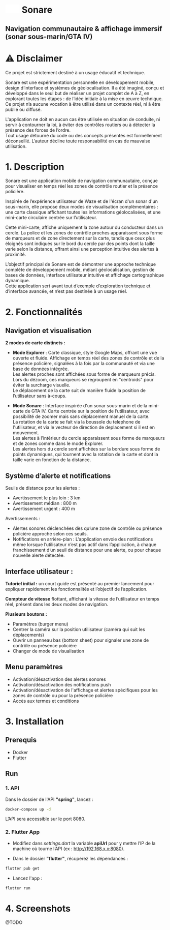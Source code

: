 # <img src="flutter/assets/images/logo/icon.png" alt="logo" width="45"/> Sonare

## Navigation communautaire & affichage immersif (sonar sous-marin/GTA IV)

# ⚠️ Disclaimer

Ce projet est strictement destiné à un usage éducatif et technique.  
  
Sonare est une expérimentation personnelle en développement mobile, design d’interface et systèmes de géolocalisation.
Il a été imaginé, conçu et développé dans le seul but de réaliser un projet complet de A à Z, en explorant toutes les étapes : de l’idée initiale à la mise en œuvre technique.  
Ce projet n’a aucune vocation à être utilisé dans un contexte réel, ni à être publié ou diffusé.  
  
L'application ne doit en aucun cas être utilisée en situation de conduite, ni servir à contourner la loi, à éviter des contrôles routiers ou à détecter la présence des forces de l’ordre.  
Tout usage détourné du code ou des concepts présentés est formellement déconseillé. L’auteur décline toute responsabilité en cas de mauvaise utilisation.  


# 1. Description

Sonare est une application mobile de navigation communautaire, conçue pour visualiser en temps réel les zones de contrôle routier et la présence policière.  
  
Inspirée de l’expérience utilisateur de Waze et de l'écran d'un sonar d'un sous-marin, elle propose deux modes de visualisation complémentaires : une carte classique affichant toutes les informations géolocalisées, et une mini-carte circulaire centrée sur l’utilisateur.  
  
Cette mini-carte, affiche uniquement la zone autour du conducteur dans un cercle. La police et les zones de contrôle proches apparaissent sous forme de marqueurs et de zone directement sur la carte, tandis que ceux plus éloignés sont indiqués sur le bord du cercle par des points dont la taille varie selon la distance, offrant ainsi une perception intuitive des alertes à proximité.  
  
L’objectif principal de Sonare est de démontrer une approche technique complète de développement mobile, mêlant géolocalisation, gestion de bases de données, interface utilisateur intuitive et affichage cartographique dynamique.  
Cette application sert avant tout d’exemple d’exploration technique et d’interface avancée, et n’est pas destinée à un usage réel.


# 2. Fonctionnalités

## Navigation et visualisation

**2 modes de carte distincts :**

- **Mode Explorer** : Carte classique, style Google Maps, offrant une vue ouverte et fluide.
  Affichage en temps réel des zones de contrôle et de la présence policière, signalées à la fois par la communauté et via une base de données intégrée.  
  Les alertes proches sont affichées sous forme de marqueurs précis. Lors du dézoom, ces marqueurs se regroupent en "centroids" pour éviter la surcharge visuelle.  
  Le déplacement de la carte suit de manière fluide la position de l’utilisateur sans à-coups.


- **Mode Sonare** : Interface inspirée d'un sonar sous-marin et de la mini-carte de GTA IV.
  Carte centrée sur la position de l’utilisateur, avec possibilité de zoomer mais sans déplacement manuel de la carte.  
  La rotation de la carte se fait via la boussole du telephone de l'utilisateur, et via le vecteur de direction de deplacement si il est en mouvement.  
  Les alertes à l’intérieur du cercle apparaissent sous forme de marqueurs et de zones comme dans le mode Explorer.  
  Les alertes hors du cercle sont affichées sur la bordure sous forme de points dynamiques, qui tournent avec la rotation de la carte et dont la taille varie en fonction de la distance.

## Système d’alerte et notifications

Seuils de distance pour les alertes :
- Avertissement le plus loin : 3 km
- Avertissement médian : 800 m
- Avertissement urgent : 400 m

Avertissements :
- Alertes sonores déclenchées dès qu’une zone de contrôle ou présence policière approche selon ces seuils.
- Notifications en arrière-plan : L’application envoie des notifications même lorsque l’utilisateur n’est pas actif dans l’application, à chaque franchissement d’un seuil de distance pour une alerte, ou pour chaque nouvelle alerte détectée.

## Interface utilisateur :

**Tutoriel initial :** un court guide est présenté au premier lancement pour expliquer rapidement les fonctionnalités et l’objectif de l’application.  
  
**Compteur de vitesse** flottant, affichant la vitesse de l’utilisateur en temps réel, présent dans les deux modes de navigation.
  
**Plusieurs boutons :**
- Paramètres (burger menu)
- Centrer la caméra sur la position utilisateur (caméra qui suit les déplacements)
- Ouvrir un panneau bas (bottom sheet) pour signaler une zone de contrôle ou présence policière
- Changer de mode de visualisation

## Menu paramètres

- Activation/désactivation des alertes sonores
- Activation/désactivation des notifications push
- Activation/désactivation de l'affichage et alertes spécifiques pour les zones de contrôle ou pour la présence policière
- Accès aux termes et conditions


# 3. Installation

## Prerequis

- Docker
- Flutter

## Run

### 1. API

Dans le dossier de l'API **"spring"**, lancez :
```bash
docker-compose up -d
```
L’API sera accessible sur le port 8080.

### 2. Flutter App

- Modifiez dans *settings.dart* la variable **apiUrl** pour y mettre l’IP de la machine où tourne l’API (ex : http://192.168.x.x:8080).

- Dans le dossier **"flutter"**, récuperez les dépendances :
```bash
flutter pub get
```
- Lancez l'app :
```bash
flutter run
```

# 4. Screenshots

@TODO